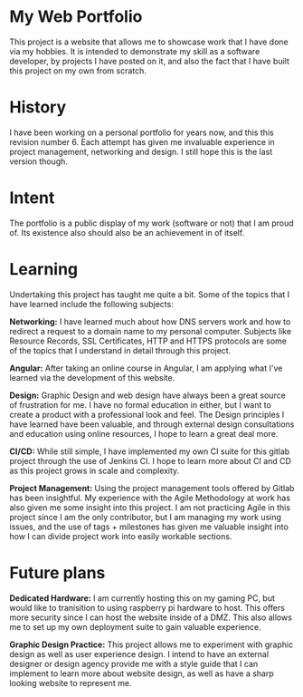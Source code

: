 My Web Portfolio
================

This project is a website that allows me to showcase work that I have done via 
my hobbies. It is intended to demonstrate my skill as a software developer, by 
projects I have posted on it, and also the fact that I have built this project 
on my own from scratch.

History
=======

I have been working on a personal portfolio for years now, and this this revision number 6.
Each attempt has given me invaluable experience in project management, networking and design. 
I still hope this is the last version though.

Intent
======

The portfolio is a public display of my work (software or not) that I am proud of.
Its existence also should also be an achievement in of itself.

Learning
========

Undertaking this project has taught me quite a bit. Some
of the topics that I have learned include the following subjects:

**Networking:** I have learned much about how DNS servers work and how to 
redirect a request to a domain name to my personal computer. Subjects like
Resource Records, SSL Certificates, HTTP and HTTPS protocols are some of the
topics that I understand in detail through this project.

**Angular:** After taking an online course in Angular, I am applying what I've
learned via the development of this website.

**Design:** Graphic Design and web design have always been a great source of 
frustration for me. I have no formal education in either, but I want to create a 
product with a professional look and feel. The Design principles I have learned
have been valuable, and through external design consultations and education 
using online resources, I hope to learn a great deal more.

**CI/CD:** While still simple, I have implemented my own CI suite for this
gitlab project through the use of Jenkins CI. I hope to learn more about CI and
CD as this project grows in scale and complexity.

**Project Management:** Using the project management tools offered by Gitlab has
been insightful. My experience with the Agile Methodology at work has also given
me some insight into this project. I am not practicing Agile in this project
since I am the only contributor, but I am managing my work using issues, and
the use of tags + milestones has given me valuable insight into how I can divide
project work into easily workable sections.

Future plans
============

**Dedicated Hardware:** I am currently hosting this on my gaming PC, but would
like to tranisition to using raspberry pi hardware to host. This offers more 
security since I can host the website inside of a DMZ. This also allows me to 
set up my own deployment suite to gain valuable experience.

**Graphic Design Practice:** This project allows me to experiment with graphic
design as well as user experience design. I intend to have an external designer
or design agency provide me with a style guide that I can implement to learn
more about website design, as well as have a sharp looking website to represent
me.
